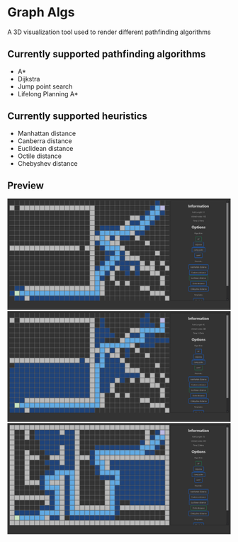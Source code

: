 # Graph Algs

A 3D visualization tool used to render different pathfinding algorithms

## Currently supported pathfinding algorithms
- A\*
- Dijkstra
- Jump point search
- Lifelong Planning A\*

## Currently supported heuristics
- Manhattan distance
- Canberra distance
- Euclidean distance
- Octile distance
- Chebyshev distance

## Preview

![Preview Image](/images/Preview-Image-1.png)
![Preview Image](/images/Preview-Image-2.png)
![Preview Image](/images/Preview-Image-3.png)
